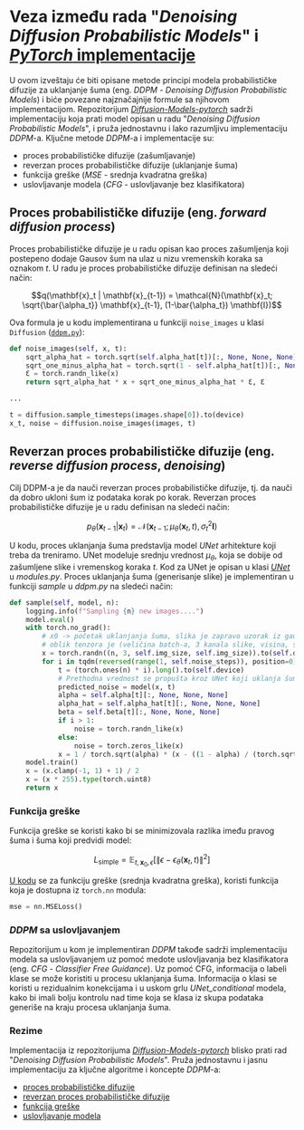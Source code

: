 # Veza između rada "*Denoising Diffusion Probabilistic Models*" i [*PyTorch* implementacije](https://github.com/tcapelle/Diffusion-Models-pytorch)

U ovom izveštaju će biti opisane metode principi modela probabilističke difuzije za uklanjanje šuma (eng. *DDPM* - *Denoising Diffusion Probabilistic Models*) i biće povezane najznačajnije formule sa njihovom implementacijom. Repozitorijum [*Diffusion-Models-pytorch*](https://github.com/tcapelle/Diffusion-Models-pytorch) sadrži implementaciju koja prati model opisan u radu "*Denoising Diffusion Probabilistic Models*", i pruža jednostavnu i lako razumljivu implementaciju *DDPM*-a. Ključne metode *DDPM*-a i implementacije su:
 - proces probabilističke difuzije (zašumljavanje)
 - reverzan proces probabilističke difuzije (uklanjanje šuma)
 - funkcija greške (*MSE* - srednja kvadratna greška)
 - uslovljavanje modela (*CFG* - uslovljavanje bez klasifikatora)

## Proces probabilističke difuzije (eng. *forward diffusion process*)

Proces probabilističke difuzije je u radu opisan kao proces zašumljenja koji postepeno dodaje Gausov šum na ulaz u nizu vremenskih koraka sa oznakom $t$. U radu je proces probabilističke difuzije definisan na sledeći način:

$$q(\mathbf{x}_t | \mathbf{x}_{t-1}) = \mathcal{N}(\mathbf{x}_t; \sqrt{\bar{\alpha_t}} \mathbf{x}_{t-1}, (1-\bar{\alpha_t}) \mathbf{I})$$

Ova formula je u kodu implementirana u funkciji `noise_images` u klasi `Diffusion` ([`ddpm.py`](https://github.com/tcapelle/Diffusion-Models-pytorch/blob/e9bab9a1ae1f1745493031f4163427fe884e12fb/ddpm.py#L30C1-L34C68)):
```python
def noise_images(self, x, t):
    sqrt_alpha_hat = torch.sqrt(self.alpha_hat[t])[:, None, None, None]
    sqrt_one_minus_alpha_hat = torch.sqrt(1 - self.alpha_hat[t])[:, None, None, None]
    Ɛ = torch.randn_like(x)
    return sqrt_alpha_hat * x + sqrt_one_minus_alpha_hat * Ɛ, Ɛ

...

t = diffusion.sample_timesteps(images.shape[0]).to(device)
x_t, noise = diffusion.noise_images(images, t)
```

## Reverzan proces probabilističke difuzije (eng. *reverse diffusion process*, *denoising*)

Cilj DDPM-a je da nauči reverzan proces probabilističke difuzije, tj. da nauči da dobro ukloni šum iz podataka korak po korak. Reverzan proces probabilističke difuzije je u radu definisan na sledeći način:

$$p_\theta(\mathbf{x}_{t-1} | \mathbf{x}_t) = \mathcal{N}(\mathbf{x}_{t-1}; \mu_\theta(\mathbf{x}_t, t), \sigma^2_t \mathbf{I})$$

U kodu, proces uklanjanja šuma predstavlja model *UNet* arhitekture koji treba da treniramo. UNet modeluje srednju vrednost $\mu_\theta$, koja se dobije od zašumljene slike i vremenskog koraka $t$. Kod za UNet je opisan u klasi [*UNet*](https://github.com/tcapelle/Diffusion-Models-pytorch/blob/e9bab9a1ae1f1745493031f4163427fe884e12fb/modules.py#L131C1-L197) u *modules.py*. Proces uklanjanja šuma (generisanje slike) je implementiran u funkciji *sample* u *ddpm.py* na sledeći način:
```python
def sample(self, model, n):
    logging.info(f"Sampling {n} new images....")
    model.eval()
    with torch.no_grad():
        # x0 -> početak uklanjanja šuma, slika je zapravo uzorak iz gausove (normalne) raspodele
        # oblik tenzora je (veličina batch-a, 3 kanala slike, visina, širina), u ovom slučaju su visina i širina iste
        x = torch.randn((n, 3, self.img_size, self.img_size)).to(self.device)
        for i in tqdm(reversed(range(1, self.noise_steps)), position=0):
            t = (torch.ones(n) * i).long().to(self.device)
            # Prethodna vrednost se propušta kroz UNet koji uklanja šum
            predicted_noise = model(x, t) 
            alpha = self.alpha[t][:, None, None, None]
            alpha_hat = self.alpha_hat[t][:, None, None, None]
            beta = self.beta[t][:, None, None, None]
            if i > 1:
                noise = torch.randn_like(x)
            else:
                noise = torch.zeros_like(x)
            x = 1 / torch.sqrt(alpha) * (x - ((1 - alpha) / (torch.sqrt(1 - alpha_hat))) * predicted_noise) + torch.sqrt(beta) * noise
    model.train()
    x = (x.clamp(-1, 1) + 1) / 2
    x = (x * 255).type(torch.uint8)
    return x
```

### Funkcija greške

Funkcija greške se koristi kako bi se minimizovala razlika imeđu pravog šuma i šuma koji predvidi model:

$$
L_{\text{simple}} = \mathbb{E}_{t, \mathbf{x}_0, \epsilon} \left[ \|\epsilon - \epsilon_\theta(\mathbf{x}_t, t)\|^2 \right]
$$

[U kodu](https://github.com/tcapelle/Diffusion-Models-pytorch/blob/e9bab9a1ae1f1745493031f4163427fe884e12fb/ddpm.py#L67) se za funkciju greške (srednja kvadratna greška), koristi funkcija koja je dostupna iz `torch.nn` modula:
```python
mse = nn.MSELoss()
```

### *DDPM* sa uslovljavanjem

Repozitorijum u kom je implementiran *DDPM* takođe sadrži implementaciju modela sa uslovljavanjem uz pomoć medote uslovljavanja bez klasifikatora (eng. *CFG* - *Classifier Free Guidance*). Uz pomoć CFG, informacija o labeli klase se može koristiti u procesu uklanjanja šuma. Informacija o klasi se koristi u rezidualnim konekcijama i u uskom grlu *UNet_conditional* modela, kako bi imali bolju kontrolu nad time koja se klasa iz skupa podataka generiše na kraju procesa uklanjanja šuma.

### Rezime

Implementacija iz repozitorijuma [*Diffusion-Models-pytorch*](https://github.com/tcapelle/Diffusion-Models-pytorch) blisko prati rad "*Denoising Diffusion Probabilistic Models*". Pruža jednostavnu i jasnu implementaciju za ključne algoritme i koncepte *DDPM*-a:
- [proces probabilističke difuzije](https://github.com/tcapelle/Diffusion-Models-pytorch/blob/e9bab9a1ae1f1745493031f4163427fe884e12fb/ddpm.py#L30C1-L34C68)
- [reverzan proces probabilističke difuzije](https://github.com/tcapelle/Diffusion-Models-pytorch/blob/e9bab9a1ae1f1745493031f4163427fe884e12fb/modules.py#L131C1-L197)
- [funkcija greške](https://github.com/tcapelle/Diffusion-Models-pytorch/blob/e9bab9a1ae1f1745493031f4163427fe884e12fb/ddpm.py#L67)
- [uslovljavanje modela](https://github.com/tcapelle/Diffusion-Models-pytorch/blob/main/ddpm_conditional.py)